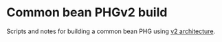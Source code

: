 # Common bean PHGv2 build
Scripts and notes for building a common bean PHG using [v2 architecture](https://github.com/maize-genetics/phg_v2).


